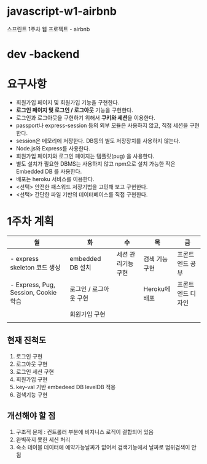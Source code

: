 # javascript-w1-airbnb

스프린트 1주차 웹 프로젝트 - airbnb

# dev -backend

# 요구사항

* 회원가입 페이지 및 회원가입 기능을 구현한다.
* **로그인 페이지 및 로그인 / 로그아웃** 기능을 구현한다.
* 로그인과 로그아웃을 구현하기 위해서 **쿠키와 세션**을 이용한다.
* passport나 express-session 등의 외부 모듈은 사용하지 않고, 직접 세션을 구현한다.
* session은 메모리에 저장한다. DB등의 별도 저장장치를 사용하지 않는다.
* Node.js와 Express를 사용한다.
* 회원가입 페이지와 로그인 페이지는 템플릿(pug) 을 사용한다.
* 별도 설치가 필요한 DBMS는 사용하지 않고 npm으로 설치 가능한 작은 Embedded DB 를 사용한다.
* 배포는 heroku 서비스를 이용한다.
* <선택> 안전한 패스워드 저장기법을 고민해 보고 구현한다.
* <선택> 간단한 파일 기반의 데이터베이스를 직접 구현한다.

# 1주차 계획


| 월 | 화 | 수 | 목 | 금 |
| - | - | - | - | - |
| - express skeleton 코드 생성 | embedded DB 설치 | 세션 관리기능 구현 | 검색 기능 구현 | 프론트엔드 공부 |
| - Express, Pug, Session, Cookie 학습 | 로그인 / 로그아웃 구현 |   | Heroku에 배포 | 프론트엔드 디자인 |
|   | 회원가입 구현 |   |   |   |
|   |   |   |   |   |

## 현재 진척도

1. 로그인 구현
2. 로그아웃 구현
3. 로그인 세션 구현
4. 회원가입 구현
5. key-val  기반 embedeed DB levelDB 적용
6. 검색기능 구현

## 개선해야 할 점

1. 구조적 문제 : 컨트롤러 부분에 비지니스 로직이 결합되어 있음
2. 완벽하지 못한 세션 처리
3. 숙소 테이블 데이터에 예약가능날짜가 없어서 검색기능에서 날짜로 범위검색이 안됨
